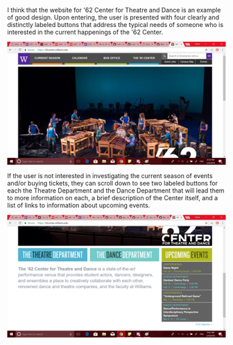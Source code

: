 I think that the website for '62 Center for Theatre and Dance is an example of good design. Upon entering, the user is presented with four clearly and distinctly labeled buttons that address the typical needs of someone who is interested in the current happenings of the '62 Center. 

![Top of the website for the '62 Center for Theatre and Dance](https://github.com/I-am-a-turtle/I-am-a-turtle.github.io/blob/master/img/62%20Center%20top.png)

If the user is not interested in investigating the current season of events and/or buying tickets, they can scroll down to see two labeled buttons for each the Theatre Department and the Dance Department that will lead them to more information on each, a brief description of the Center itself, and a list of links to information about upcoming events.

![Bottom of the website for the '62 Center for Theatre and Dance](https://github.com/I-am-a-turtle/I-am-a-turtle.github.io/blob/master/img/62%20Center%20bottom.png)
